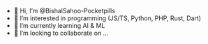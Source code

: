 - 👋 Hi, I’m @BishalSahoo-Pocketpills
- 👀 I’m interested in programming (JS/TS, Python, PHP, Rust, Dart)
- 🌱 I’m currently learning AI & ML
- 💞️ I’m looking to collaborate on ...

<!---
BishalSahoo-Pocketpills/BishalSahoo-Pocketpills is a ✨ special ✨ repository because its `README.md` (this file) appears on your GitHub profile.
You can click the Preview link to take a look at your changes.
--->
